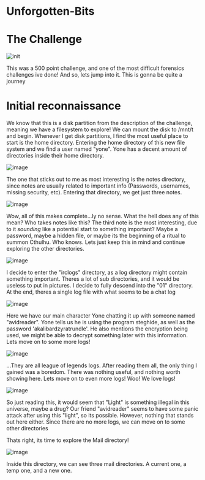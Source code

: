 # Unforgotten-Bits


# The Challenge

![init](https://user-images.githubusercontent.com/98354876/228292782-d624553d-d310-473e-9ea2-547a507f6c52.png)

This was a 500 point challenge, and one of the most difficult forensics challenges ive done!
And so, lets jump into it. This is gonna be quite a journey

# Initial reconnaissance

We know that this is a disk partition from the description of the challenge, meaning we have a filesystem to explore! 
We can mount the disk to /mnt/t and begin.
Whenever I get disk partitions, I find the most useful place to start is the home directory. Entering the home directory of this new file system and we find a user named "yone". Yone has a decent amount of directories inside their home directory.

![image](https://user-images.githubusercontent.com/98354876/228298335-789790ea-b225-4c38-8768-8a6e7f306d69.png)

The one that sticks out to me as most interesting is the notes directory, since notes are usually related to important info (Passwords, usernames, missing security, etc).
Entering that directory, we get just three notes.

![image](https://user-images.githubusercontent.com/98354876/228299350-d38745e3-effe-4824-b49b-10d7601bd418.png)

Wow, all of this makes complete...ly no sense. What the hell does any of this mean? Who takes notes like this? The third note is the most interesting, due to it *sounding* like a potential start to something important? Maybe a password, maybe a hidden file, or maybe its the beginning of a ritual to summon Cthulhu. Who knows. Lets just keep this in mind and continue exploring the other directories.

![image](https://user-images.githubusercontent.com/98354876/228302271-48572fc6-0fc5-407d-b37c-3e2274f164d3.png)

I decide to enter the "irclogs" directory, as a log directory might contain something important. Theres a lot of sub directories, and it would be useless to put in pictures. I decide to fully descend into the "01" directory. At the end, theres a single log file with what seems to be a chat log

![image](https://user-images.githubusercontent.com/98354876/228302984-ef0b8e8d-5137-401c-b236-8b08a3b14e11.png)

Here we have our main character Yone chatting it up with someone named "avidreader".
Yone tells us he is using the program steghide, as well as the password 'akalibardzyratrundle'. He also mentions the encryption being used, we might be able to decrypt something later with this information. Lets move on to some more logs!

![image](https://user-images.githubusercontent.com/98354876/228303974-48b27469-cc84-43ca-b92b-5a128cdfabfc.png)

...They are all league of legends logs. After reading them all, the only thing I gained was a boredom. There was nothing useful, and nothing worth showing here.
Lets move on to even more logs! Woo! We love logs!

![image](https://user-images.githubusercontent.com/98354876/228304649-decd4901-5709-4ab7-915c-dc3719fbd7e2.png)

So just reading this, it would seem that "Light" is something illegal in this universe, maybe a drug? Our friend "avidreader" seems to have some panic attack after using this "light", so its possible.
However, nothing that stands out here either.
Since there are no more logs, we can move on to some other directories

Thats right, its time to explore the Mail directory!

![image](https://user-images.githubusercontent.com/98354876/228305447-a9907128-071e-489f-9b50-04934d7af0bb.png)

Inside this directory, we can see three mail directories. A current one, a temp one, and a new one.
